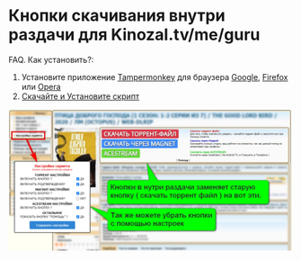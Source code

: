 # Кнопки скачивания внутри раздачи для Kinozal.tv/me/guru

FAQ. Как установить?:
1. Установите приложение [Tampermonkey](https://www.tampermonkey.net) для браузера [Google](https://chrome.google.com/webstore/detail/dhdgffkkebhmkfjojejmpbldmpobfkfo), [Firefox](https://addons.mozilla.org/en-US/firefox/addon/tampermonkey/) или [Opera](https://addons.opera.com/en/extensions/details/tampermonkey-beta/)
2. [Скачайте и Установите скрипт](https://github.com/vovka1992/kinozal-magnet-buttons-inside/raw/main/kinozal-script.user.js)


<img width="1280" alt="Картинка" src="https://raw.githubusercontent.com/vovka1992/kinozal-knopki-v-nutri/main/image.jpg?token=AO2HVFKVLQS7SQJP6XQ3RGC7QMJ34">
